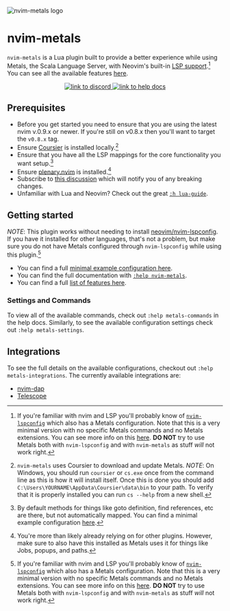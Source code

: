![nvim-metals logo](https://i.imgur.com/7gqEQOi.png)

# nvim-metals

`nvim-metals` is a Lua plugin built to provide a better experience while using
Metals, the Scala Language Server, with Neovim's built-in [LSP
support](https://neovim.io/doc/user/lsp.html).[^no-lspconfig] You can see all
the available features
[here](https://github.com/scalameta/nvim-metals/discussions/279).

<p align="center">
    <a href="https://discord.gg/FaVDrJegEh">
        <img alt="link to discord" src="https://img.shields.io/discord/632642981228314653?style=flat-square">
    </a>
    <a href="https://github.com/scalameta/nvim-metals/blob/master/doc/metals.txt">
        <img alt="link to help docs" src="https://img.shields.io/badge/docs-%3Ah%20nvim--metals-blue?style=flat-square">
    </a>
</p>

## Prerequisites

- Before you get started you need to ensure that you are using the latest nvim
v.0.9.x or newer. If you're still on v0.8.x then you'll want to target the
`v0.8.x` tag.
- Ensure [Coursier](https://get-coursier.io/docs/cli-installation) is
    installed locally.[^coursier]
- Ensure that you have all the LSP mappings for the core functionality you want
    setup.[^mappings]
- Ensure [plenary.nvim](https://github.com/nvim-lua/plenary.nvim) is
    installed.[^plenary]
- Subscribe to [this
    discussion](https://github.com/scalameta/nvim-metals/discussions/253) which
    will notify you of any breaking changes.
- Unfamiliar with Lua and Neovim? Check out the great
    [`:h lua-guide`](https://neovim.io/doc/user/lua-guide.html#lua-guide).

## Getting started

_NOTE_: This plugin works without needing to install
[neovim/nvim-lspconfig](https://github.com/neovim/nvim-lspconfig). If you have
it installed for other languages, that's not a problem, but make sure you do not
have Metals configured through `nvim-lspconfig` while using this plugin.[^no-lspconfig]

- You can find a full [minimal example configuration
    here](https://github.com/scalameta/nvim-metals/discussions/39).
- You can find the full documentation with [`:help
    nvim-metals`](https://github.com/scalameta/nvim-metals/blob/main/doc/metals.txt).
- You can find a full [list of features here](https://github.com/scalameta/nvim-metals/discussions/279).

### Settings and Commands

To view all of the available commands, check out `:help metals-commands` in the
help docs. Similarly, to see the available configuration settings check out
`:help metals-settings`.

## Integrations

To see the full details on the available configurations, checkout out `:help
metals-integrations`. The currently available integrations are:
- [nvim-dap](https://github.com/mfussenegger/nvim-dap)
- [Telescope](https://github.com/nvim-telescope/telescope.nvim)


[^no-lspconfig]: If you're familiar with nvim and LSP you'll probably know of
  [`nvim-lspconfig`](https://github.com/neovim/nvim-lspconfig) which also has a
  Metals configuration. Note that this is a very minimal version with no
  specific Metals commands and no Metals extensions. You can see more info on
  this [here](https://github.com/scalameta/nvim-metals/discussions/93). **DO
  NOT** try to use Metals both with `nvim-lspconfig` and with `nvim-metals` as
  stuff *will* not work right.
[^coursier]: `nvim-metals` uses Coursier to download and update Metals. _NOTE_:
  On Windows, you should run `coursier` or `cs.exe` once from the command line
  as this is how it will install itself. Once this is done you should add
  `C:\Users\YOURNAME\AppData\Coursier\data\bin` to your path. To verify that it
  is properly installed you can run `cs --help` from a new shell.
[^mappings]: By default methods for things like goto definition, find
  references, etc are there, but not automatically mapped. You can find a
  minimal example configuration
  [here](https://github.com/scalameta/nvim-metals/discussions/39).
[^plenary]: You're more than likely already relying on for other plugins.
  However, make sure to also have this installed as Metals uses it for things
  like Jobs, popups, and paths.
